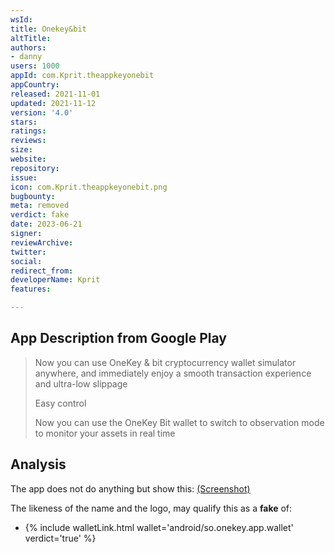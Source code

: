 ```yaml
---
wsId: 
title: Onekey&bit
altTitle: 
authors:
- danny
users: 1000
appId: com.Kprit.theappkeyonebit
appCountry: 
released: 2021-11-01
updated: 2021-11-12
version: '4.0'
stars: 
ratings: 
reviews: 
size: 
website: 
repository: 
issue: 
icon: com.Kprit.theappkeyonebit.png
bugbounty: 
meta: removed
verdict: fake
date: 2023-06-21
signer: 
reviewArchive: 
twitter: 
social: 
redirect_from: 
developerName: Kprit
features: 

---
```


## App Description from Google Play 

> Now you can use OneKey & bit cryptocurrency wallet simulator anywhere, and immediately enjoy a smooth transaction experience and ultra-low slippage
>
> Easy control
>
> Now you can use the OneKey Bit wallet to switch to observation mode to monitor your assets in real time

## Analysis 

The app does not do anything but show this: [(Screenshot)](https://twitter.com/BitcoinWalletz/status/1655879060546002946)

The likeness of the name and the logo, may qualify this as a **fake** of: 

- {% include walletLink.html wallet='android/so.onekey.app.wallet' verdict='true' %}


